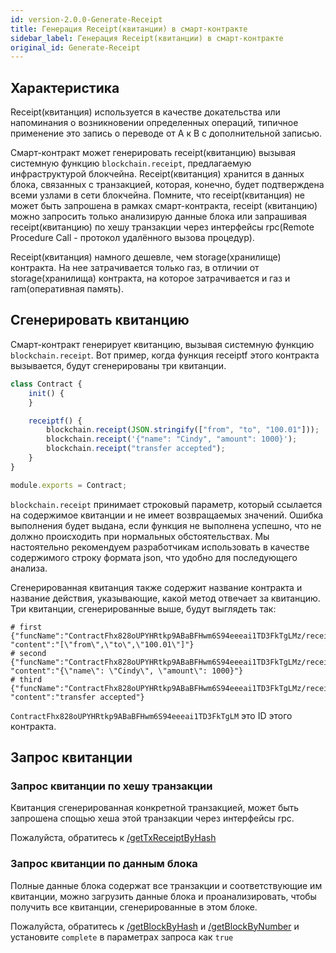 ```yaml
---
id: version-2.0.0-Generate-Receipt
title: Генерация Receipt(квитанции) в смарт-контракте
sidebar_label: Генерация Receipt(квитанции) в смарт-контракте
original_id: Generate-Receipt
---
```

## Характеристика
Receipt(квитанция) используется в качестве докательства или напоминания о возникновении определенных операций, типичное применение это запись о переводе от A к B с дополнительной записью.

Смарт-контракт может генерировать receipt(квитанцию) вызывая системную функцию `blockchain.receipt`, предлагаемую инфраструктурой блокчейна.
Receipt(квитанция) хранится в данных блока, связанных с транзакцией, которая, конечно, будет подтверждена всеми узлами в сети блокчейна.
Помните, что receipt(квитанция) не может быть запрошена в рамках смарт-контракта, receipt (квитанцию) можно запросить только анализирую данные блока или
запрашивая receipt(квитанцию) по хешу транзакции через интерфейсы rpc(Remote Procedure Call - протокол удалённого вызова процедур).

Receipt(квитанция) намного дешевле, чем storage(хранилище) контракта. На нее затрачивается только газ, в отличии от storage(хранилища) контракта, на которое затрачивается и газ и ram(оперативная память).

## Сгенерировать квитанцию
Смарт-контракт генерирует квитанцию, вызывая системную функцию `blockchain.receipt`.
Вот пример, когда функция receiptf этого контракта вызывается, будут сгенерированы три квитанции.

```js
class Contract {
    init() {
    }

    receiptf() {
        blockchain.receipt(JSON.stringify(["from", "to", "100.01"]));
        blockchain.receipt('{"name": "Cindy", "amount": 1000}');
        blockchain.receipt("transfer accepted");
    }
}

module.exports = Contract;
```

`blockchain.receipt` принимает строковый параметр, который ссылается на содержимое квитанции и не имеет возвращаемых значений.
Ошибка выполнения будет выдана, если функция не выполнена успешно, что не должно происходить при нормальных обстоятельствах.
Мы настоятельно рекомендуем разработчикам использовать в качестве содержимого строку формата json, что удобно для последующего анализа.

Сгенерированная квитанция также содержит название контракта и название действия, указывающие, какой метод отвечает за квитанцию.
Три квитанции, сгенерированные выше, будут выглядеть так:

```console
# first
{"funcName":"ContractFhx828oUPYHRtkp9ABaBFHwm6S94eeeai1TD3FkTgLMz/receiptf", "content":"[\"from\",\"to\",\"100.01\"]"}
# second
{"funcName":"ContractFhx828oUPYHRtkp9ABaBFHwm6S94eeeai1TD3FkTgLMz/receiptf", "content":"{\"name\": \"Cindy\", \"amount\": 1000}"}
# third
{"funcName":"ContractFhx828oUPYHRtkp9ABaBFHwm6S94eeeai1TD3FkTgLMz/receiptf", "content":"transfer accepted"}
```
`ContractFhx828oUPYHRtkp9ABaBFHwm6S94eeeai1TD3FkTgLM` это ID этого контракта.


## Запрос квитанции
### Запрос квитанции по хешу транзакции
Квитанция сгенерированная конкретной транзакцией, может быть запрошена спощью хеша этой транзакции через интерфейсы rpc.

Пожалуйста, обратитесь к [/getTxReceiptByHash](../6-reference/API#gettxreceiptbyhash-hash)


### Запрос квитанции по данным блока
Полные данные блока содержат все транзакции и соответствующие им квитанции, можно загрузить данные блока и проанализировать, чтобы получить все квитанции, сгенерированные в этом блоке.

Пожалуйста, обратитесь к [ /getBlockByHash](../6-reference/API#getblockbyhash-hash-complete) и [/getBlockByNumber](../6-reference/API#getblockbynumber-number-complete)
и установите `complete` в параметрах запроса как `true`
